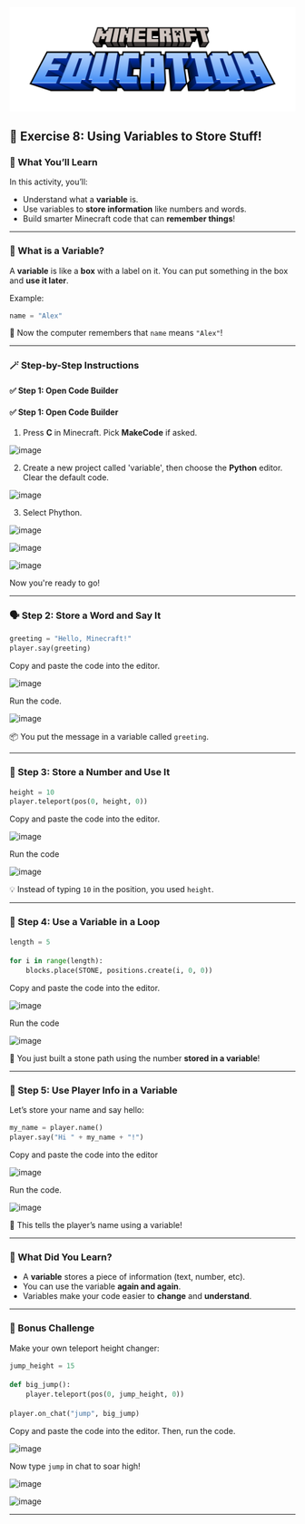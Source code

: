 ![Minecraft Education Logo](images/education-minecraft-logo.png)

## 🧠 Exercise 8: Using Variables to Store Stuff!

### 🎯 What You’ll Learn

In this activity, you’ll:

* Understand what a **variable** is.
* Use variables to **store information** like numbers and words.
* Build smarter Minecraft code that can **remember things**!

---

### 🤔 What is a Variable?

A **variable** is like a **box** with a label on it.
You can put something in the box and **use it later**.

Example:

```python
name = "Alex"
```

🧠 Now the computer remembers that `name` means `"Alex"`!

---

### 🪄 Step-by-Step Instructions

#### ✅ Step 1: Open Code Builder

#### ✅ Step 1: Open Code Builder

1. Press **C** in Minecraft. Pick **MakeCode** if asked.

![image](https://github.com/user-attachments/assets/87b32f4f-a425-46b9-921e-bb6501344d10)

2. Create a new project called 'variable', then choose the **Python** editor. Clear the default code.

![image](https://github.com/user-attachments/assets/90cbcf5a-8804-4fc2-a013-a0434af75aa1)

3. Select Phython.

<img width="410" alt="image" src="https://github.com/user-attachments/assets/18fd0152-6387-47d5-9647-889cca4644e6" />

![image](https://github.com/user-attachments/assets/0064d882-cf4e-4d45-ac5b-ce5888b35395)

![image](https://github.com/user-attachments/assets/340958e3-25e8-470d-a896-0b34a763aacb)

Now you're ready to go!

---

### 🗣️ Step 2: Store a Word and Say It

```python
greeting = "Hello, Minecraft!"
player.say(greeting)
```
Copy and paste the code into the editor.

![image](https://github.com/user-attachments/assets/7fc7edb7-3570-4cbc-8b7e-71c9c474da15)

Run the code.

![image](https://github.com/user-attachments/assets/7b6353e9-4558-492f-b219-5f667ab72a17)

📦 You put the message in a variable called `greeting`.

---

### 🔢 Step 3: Store a Number and Use It

```python
height = 10
player.teleport(pos(0, height, 0))
```
Copy and paste the code into the editor.

![image](https://github.com/user-attachments/assets/db790696-60f3-42a6-831c-e0f808ee1902)

Run the code

![image](https://github.com/user-attachments/assets/5e16a82f-ced6-407b-9ae1-65ff7f5f1120)

💡 Instead of typing `10` in the position, you used `height`.

---

### 🔁 Step 4: Use a Variable in a Loop

```python
length = 5

for i in range(length):
    blocks.place(STONE, positions.create(i, 0, 0))
```
Copy and paste the code into the editor.

![image](https://github.com/user-attachments/assets/9c902641-2289-469b-abcc-6e2a0c6f3dc8)

Run the code

![image](https://github.com/user-attachments/assets/77fb84c5-1910-41c7-8385-07125820656a)

📏 You just built a stone path using the number **stored in a variable**!

---

### 🧪 Step 5: Use Player Info in a Variable

Let’s store your name and say hello:

```python
my_name = player.name()
player.say("Hi " + my_name + "!")
```
Copy and paste the code into the editor

![image](https://github.com/user-attachments/assets/00fde920-aae8-453d-acb5-7e0aa5773854)

Run the code.

![image](https://github.com/user-attachments/assets/8230f9be-66b4-427d-82cd-5e87fa210784)

🎉 This tells the player’s name using a variable!

---

### 🧠 What Did You Learn?

* A **variable** stores a piece of information (text, number, etc).
* You can use the variable **again and again**.
* Variables make your code easier to **change** and **understand**.

---

### 🌟 Bonus Challenge

Make your own teleport height changer:

```python
jump_height = 15

def big_jump():
    player.teleport(pos(0, jump_height, 0))

player.on_chat("jump", big_jump)
```

Copy and paste the code into the editor. Then, run the code.

![image](https://github.com/user-attachments/assets/d9d83d03-ca82-4021-9e81-1745f50d8e2e)

Now type `jump` in chat to soar high!

![image](https://github.com/user-attachments/assets/bd74d605-a075-476e-ab52-9e90a4bc5b88)

![image](https://github.com/user-attachments/assets/11796c5b-2239-4f3f-a35d-86365e9f39a9)

---
